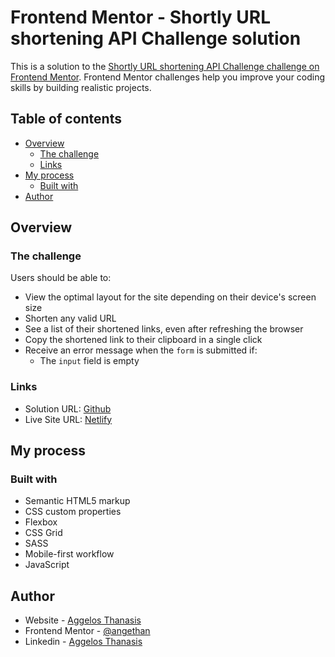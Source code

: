 # Frontend Mentor - Shortly URL shortening API Challenge solution

This is a solution to the [Shortly URL shortening API Challenge challenge on Frontend Mentor](https://www.frontendmentor.io/challenges/url-shortening-api-landing-page-2ce3ob-G). Frontend Mentor challenges help you improve your coding skills by building realistic projects.

## Table of contents

- [Overview](#overview)
  - [The challenge](#the-challenge)
  - [Links](#links)
- [My process](#my-process)
  - [Built with](#built-with)
- [Author](#author)

## Overview

### The challenge

Users should be able to:

- View the optimal layout for the site depending on their device's screen size
- Shorten any valid URL
- See a list of their shortened links, even after refreshing the browser
- Copy the shortened link to their clipboard in a single click
- Receive an error message when the `form` is submitted if:
  - The `input` field is empty

### Links

- Solution URL: [Github](https://github.com/angethan/url-shortener-frontend-mentor)
- Live Site URL: [Netlify](https://shortener-angethan.netlify.app)

## My process

### Built with

- Semantic HTML5 markup
- CSS custom properties
- Flexbox
- CSS Grid
- SASS
- Mobile-first workflow
- JavaScript

## Author

- Website - [Aggelos Thanasis](https://angethan.netlify.app)
- Frontend Mentor - [@angethan](https://www.frontendmentor.io/profile/angethan)
- Linkedin - [Aggelos Thanasis](https://www.linkedin.com/in/aggelos-thanasis/)
